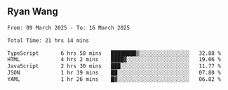 ## Ryan Wang

<!--START_SECTION:waka-->

```txt
From: 09 March 2025 - To: 16 March 2025

Total Time: 21 hrs 14 mins

TypeScript       6 hrs 58 mins   ████████▒░░░░░░░░░░░░░░░░   32.88 %
HTML             4 hrs 2 mins    ████▓░░░░░░░░░░░░░░░░░░░░   19.06 %
JavaScript       2 hrs 30 mins   ███░░░░░░░░░░░░░░░░░░░░░░   11.77 %
JSON             1 hr 39 mins    ██░░░░░░░░░░░░░░░░░░░░░░░   07.80 %
YAML             1 hr 26 mins    █▓░░░░░░░░░░░░░░░░░░░░░░░   06.82 %
```

<!--END_SECTION:waka-->
